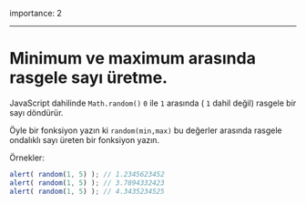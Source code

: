 importance: 2

---

# Minimum ve maximum arasında rasgele sayı üretme.

JavaScript dahilinde `Math.random()` `0` ile `1` arasında ( `1` dahil değil) rasgele bir sayı döndürür.

Öyle bir fonksiyon yazın ki `random(min,max)` bu değerler arasında rasgele ondalıklı sayı üreten bir fonksiyon yazın.

Örnekler:

```js
alert( random(1, 5) ); // 1.2345623452
alert( random(1, 5) ); // 3.7894332423
alert( random(1, 5) ); // 4.3435234525
```

